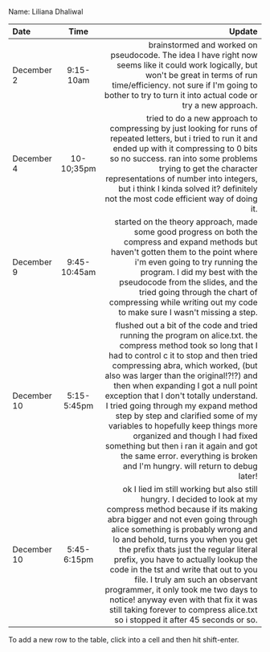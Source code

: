 Name: Liliana Dhaliwal

| Date        |     Time     |                                                                                                                                                                                                                                                                                                                                                                                                                                                                                                                                                                                                          Update |
|:------------|:------------:|----------------------------------------------------------------------------------------------------------------------------------------------------------------------------------------------------------------------------------------------------------------------------------------------------------------------------------------------------------------------------------------------------------------------------------------------------------------------------------------------------------------------------------------------------------------------------------------------------------------:|
| December 2  |  9:15-10am   |                                                                                                                                                                                                                                                                                                                                                              brainstormed and worked on pseudocode. The idea I have right now seems like it could work logically, but won't be great in terms of run time/efficiency. not sure if I'm going to bother to try to turn it into actual code or try a new approach. |
| December 4  |  10-10;35pm  |                                                                                                                                                                                                                                                      tried to do a new approach to compressing by just looking for runs of repeated letters, but i tried to run it and ended up with it compressing to 0 bits so no success. ran into some problems trying to get the character representations of number into integers, but i think I kinda solved it? definitely not the most code efficient way of doing it. |
| December 9  | 9:45-10:45am |                                                                                                                                                                                                                                                   started on the theory approach, made some good progress on both the compress and expand methods but haven't gotten them to the point where i'm even going to try running the program. I did my best with the pseudocode from the slides, and the tried going through the chart of compressing while writing out my code to make sure I wasn't missing a step. |
| December 10 | 5:15-5:45pm  | flushed out a bit of the code and tried running the program on alice.txt. the compress method took so long that I had to control c it to stop and then tried compressing abra, which worked, (but also was larger than the original!?!?) and then when expanding I got a null point exception that I don't totally understand. I tried going through my expand method step by step and clarified some of my variables to hopefully keep things more organized and though I had fixed something but then i ran it again and got the same error. everything is broken and I'm hungry. will return to debug later! |
| December 10 | 5:45-6:15pm  |                                           ok I lied im still working but also still hungry. I decided to look at my compress method because if its making abra bigger and not even going through alice something is probably wrong and lo and behold, turns you when you get the prefix thats just the regular literal prefix, you have to actually lookup the code in the tst and write that out to you file. I truly am such an observant programmer, it only took me two days to notice! anyway even with that fix it was still taking forever to compress alice.txt so i stopped it after 45 seconds or so. |


To add a new row to the table, click into a cell and then hit shift-enter.